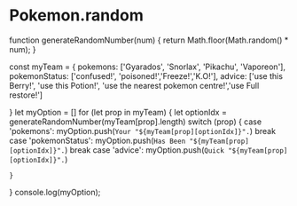 # Pokemon.random
function generateRandomNumber(num) {
    return Math.floor(Math.random() * num);
}

const myTeam = {
    pokemons: ['Gyarados', 'Snorlax', 'Pikachu', 'Vaporeon'],
    pokemonStatus: ['confused!', 'poisoned!','Freeze!','K.O!'],
    advice: ['use this Berry!', 'use this Potion!', 'use the nearest pokemon centre!','use Full restore!']

}
let myOption = []
for (let prop in myTeam) {
    let optionIdx = generateRandomNumber(myTeam[prop].length)
    switch (prop) {
        case 'pokemons':
            myOption.push(`Your "${myTeam[prop][optionIdx]}".`)
            break
            case 'pokemonStatus':
                myOption.push(`Has Been "${myTeam[prop][optionIdx]}".`)
                break
                case 'advice':
                    myOption.push(`Quick "${myTeam[prop][optionIdx]}".`)
                    
    }
}
console.log(myOption);
